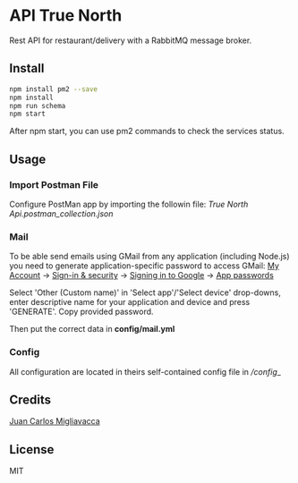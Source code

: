 # API True North

​Rest​ ​API​ ​for​ ​restaurant/delivery with a RabbitMQ message broker.

## Install

```bash
npm install pm2 --save
npm install
npm run schema
npm start
```

After npm start, you can use pm2 commands to check the services status.

## Usage

### Import Postman File 

Configure PostMan app by importing the followin file: 
_True North Api.postman_collection.json_

### Mail
To be able send emails using GMail from any application (including Node.js) you need to generate application-specific password to access GMail:
[My Account](https://myaccount.google.com/) -> [Sign-in & security](https://myaccount.google.com/security) -> [Signing in to Google](https://myaccount.google.com/security#signin) -> [App passwords](https://security.google.com/settings/security/apppasswords?utm_source=OGB&pli=1)

Select 'Other (Custom name)' in 'Select app'/'Select device' drop-downs, enter descriptive name for your application and device and press 'GENERATE'.
Copy provided password.

Then put the correct data in __config/mail.yml__

### Config

All configuration are located in theirs self-contained config file in _/config__

## Credits
[Juan Carlos Migliavacca](https://github.com/elbrodelche/)

## License

MIT
